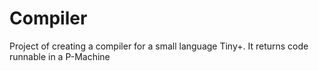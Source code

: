 # Compiler
Project of creating a compiler for a small language Tiny+. It returns code runnable in a P-Machine
